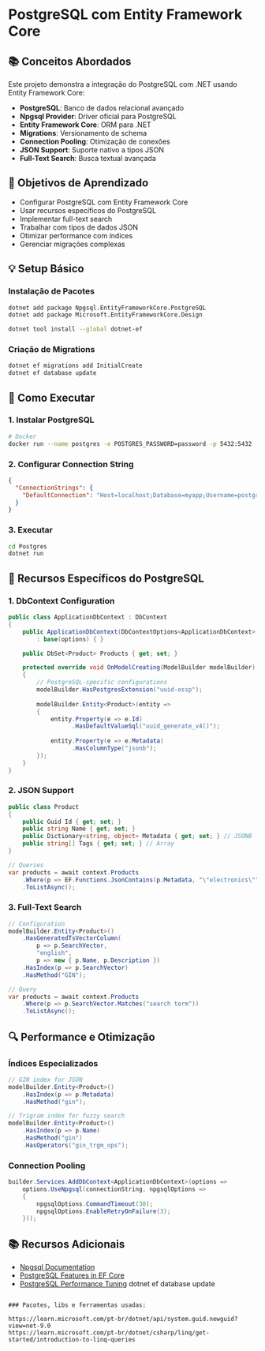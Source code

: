 
# PostgreSQL com Entity Framework Core

## 📚 Conceitos Abordados

Este projeto demonstra a integração do PostgreSQL com .NET usando Entity Framework Core:

- **PostgreSQL**: Banco de dados relacional avançado
- **Npgsql Provider**: Driver oficial para PostgreSQL
- **Entity Framework Core**: ORM para .NET
- **Migrations**: Versionamento de schema
- **Connection Pooling**: Otimização de conexões
- **JSON Support**: Suporte nativo a tipos JSON
- **Full-Text Search**: Busca textual avançada

## 🎯 Objetivos de Aprendizado

- Configurar PostgreSQL com Entity Framework Core
- Usar recursos específicos do PostgreSQL
- Implementar full-text search
- Trabalhar com tipos de dados JSON
- Otimizar performance com índices
- Gerenciar migrações complexas

## 💡 Setup Básico

### Instalação de Pacotes
```bash
dotnet add package Npgsql.EntityFrameworkCore.PostgreSQL
dotnet add package Microsoft.EntityFrameworkCore.Design

dotnet tool install --global dotnet-ef
```

### Criação de Migrations
```bash
dotnet ef migrations add InitialCreate
dotnet ef database update
```

## 🚀 Como Executar

### 1. Instalar PostgreSQL
```bash
# Docker
docker run --name postgres -e POSTGRES_PASSWORD=password -p 5432:5432 -d postgres
```

### 2. Configurar Connection String
```json
{
  "ConnectionStrings": {
    "DefaultConnection": "Host=localhost;Database=myapp;Username=postgres;Password=password"
  }
}
```

### 3. Executar
```bash
cd Postgres
dotnet run
```

## 📖 Recursos Específicos do PostgreSQL

### 1. DbContext Configuration
```csharp
public class ApplicationDbContext : DbContext
{
    public ApplicationDbContext(DbContextOptions<ApplicationDbContext> options)
        : base(options) { }

    public DbSet<Product> Products { get; set; }

    protected override void OnModelCreating(ModelBuilder modelBuilder)
    {
        // PostgreSQL-specific configurations
        modelBuilder.HasPostgresExtension("uuid-ossp");
        
        modelBuilder.Entity<Product>(entity =>
        {
            entity.Property(e => e.Id)
                  .HasDefaultValueSql("uuid_generate_v4()");
                  
            entity.Property(e => e.Metadata)
                  .HasColumnType("jsonb");
        });
    }
}
```

### 2. JSON Support
```csharp
public class Product
{
    public Guid Id { get; set; }
    public string Name { get; set; }
    public Dictionary<string, object> Metadata { get; set; } // JSONB
    public string[] Tags { get; set; } // Array
}

// Queries
var products = await context.Products
    .Where(p => EF.Functions.JsonContains(p.Metadata, "\"electronics\""))
    .ToListAsync();
```

### 3. Full-Text Search
```csharp
// Configuration
modelBuilder.Entity<Product>()
    .HasGeneratedTsVectorColumn(
        p => p.SearchVector,
        "english",
        p => new { p.Name, p.Description })
    .HasIndex(p => p.SearchVector)
    .HasMethod("GIN");

// Query
var products = await context.Products
    .Where(p => p.SearchVector.Matches("search term"))
    .ToListAsync();
```

## 🔍 Performance e Otimização

### Índices Especializados
```csharp
// GIN index for JSON
modelBuilder.Entity<Product>()
    .HasIndex(p => p.Metadata)
    .HasMethod("gin");

// Trigram index for fuzzy search
modelBuilder.Entity<Product>()
    .HasIndex(p => p.Name)
    .HasMethod("gin")
    .HasOperators("gin_trgm_ops");
```

### Connection Pooling
```csharp
builder.Services.AddDbContext<ApplicationDbContext>(options =>
    options.UseNpgsql(connectionString, npgsqlOptions =>
    {
        npgsqlOptions.CommandTimeout(30);
        npgsqlOptions.EnableRetryOnFailure(3);
    }));
```

## 📚 Recursos Adicionais

- [Npgsql Documentation](https://www.npgsql.org/efcore/)
- [PostgreSQL Features in EF Core](https://docs.microsoft.com/en-us/ef/core/providers/npgsql/)
- [PostgreSQL Performance Tuning](https://wiki.postgresql.org/wiki/Performance_Optimization)
dotnet ef database update
```

### Pacotes, libs e ferramentas usadas:

https://learn.microsoft.com/pt-br/dotnet/api/system.guid.newguid?view=net-9.0
https://learn.microsoft.com/pt-br/dotnet/csharp/linq/get-started/introduction-to-linq-queries
